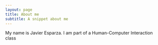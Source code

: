 ```yaml
---
layout: page
title: About me
subtitle: A snippet about me
---
```


My name is Javier Esparza. I am part of a Human-Computer Interaction class
